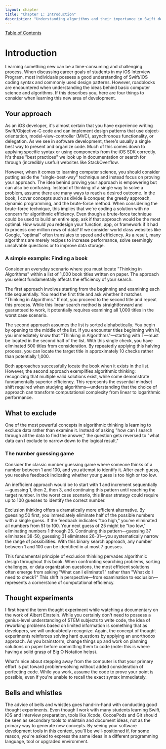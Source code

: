 ```yaml
---
layout: chapter
title: "Chapter 1: Introduction"
description: "Understanding algorithms and their importance in Swift development"
---
```


<div class="top-nav">
  <a href="index">Table of Contents</a>
</div>


# Introduction

Learning something new can be a time-consuming and challenging process. When discussing career goals of students in my iOS Interview Program, most individuals possess a good understanding of Swift/iOS coding syntax and commonly used design patterns. However, roadblocks are encountered when understanding the ideas behind basic computer science and algorithms. If this describes you, here are four things to consider when learning this new area of development.

## Your approach

As an iOS developer, it's almost certain that you have experience writing Swift/Objective-C code and can implement design patterns that use object-orientation, model-view-controller (MVC), asynchronous functionality, or delegation. As we see in software development, there's usually a single best way to present and organize code. Much of this comes down to applying specific syntax or using components from the iOS SDK correctly. It's these "best practices" we look up in documentation or search for through (incredibly useful) websites like StackOverflow.

However, when it comes to learning computer science, you should consider putting aside the "single-best-way" technique and instead focus on proving your approach. The idea behind proving your approach is empowering but can also be confusing. Instead of thinking of a single way to solve a problem, assume there are many ways to reach a desired outcome. In the book, I cover concepts such as divide & conquer, the greedy approach, dynamic programming, and the brute-force method. When considering the brute-force technique, this implies that we're coding a solution with no concern for algorithmic efficiency. Even though a brute-force technique could be used to build an entire app, ask if that approach would be the most optimal. How would you redesign your function, app, or framework if it had to process one million rows of data? If we consider world class websites like Google, "optimal" often translates to speed and efficiency. As a result, many algorithms are merely recipes to increase performance, solve seemingly unsolvable questions or to improve data storage.

### A simple example: Finding a book

Consider an everyday scenario where you must locate "Thinking in Algorithms" within a list of 1,000 book titles written on paper. The approach you select fundamentally affects the efficiency of your search.

The first approach involves starting from the beginning and examining each title sequentially. You read the first title and ask whether it matches "Thinking in Algorithms." If not, you proceed to the second title and repeat this process. While this linear search method is straightforward and guaranteed to work, it potentially requires examining all 1,000 titles in the worst case scenario.

The second approach assumes the list is sorted alphabetically. You begin by opening to the middle of the list. If you encounter titles beginning with M, you immediately know that "Thinking in Algorithms"—starting with T—must be located in the second half of the list. With this single check, you have eliminated 500 titles from consideration. By repeatedly applying this halving process, you can locate the target title in approximately 10 checks rather than potentially 1,000.

Both approaches successfully locate the book when it exists in the list. However, the second approach exemplifies algorithmic thinking: recognizing that multiple valid solutions exist, while some demonstrate fundamentally superior efficiency. This represents the essential mindset shift required when studying algorithms—understanding that the choice of approach can transform computational complexity from linear to logarithmic performance.

## What to exclude

One of the most powerful concepts in algorithmic thinking is learning to exclude data rather than examine it. Instead of asking "how can I search through all the data to find the answer," the question gets reversed to "what data can I exclude to narrow down to the logical result."

### The number guessing game

Consider the classic number guessing game where someone thinks of a number between 1 and 100, and you attempt to identify it. After each guess, you receive feedback indicating whether your guess is too high or too low.

An inefficient approach would be to start with 1 and increment sequentially—guessing 1, then 2, then 3, and continuing this pattern until reaching the target number. In the worst case scenario, this linear strategy could require up to 100 guesses to identify the correct number.

Exclusion thinking offers a dramatically more efficient alternative. By guessing 50 first, you immediately eliminate half of the possible numbers with a single guess. If the feedback indicates "too high," you've eliminated all numbers from 51 to 100. Your next guess of 25 might be "too low," eliminating numbers 1 through 25. Continuing this pattern—guessing 37 eliminates 38-50, guessing 31 eliminates 26-31—you systematically narrow the range of possibilities. With this binary search approach, any number between 1 and 100 can be identified in at most 7 guesses.

This fundamental principle of exclusion thinking pervades algorithmic design throughout this book. When confronting searching problems, sorting challenges, or data organization questions, the most efficient solutions often emerge from asking "What can I eliminate?" rather than "What do I need to check?" This shift in perspective—from examination to exclusion—represents a cornerstone of computational efficiency.

## Thought experiments

I first heard the term thought experiment while watching a documentary on the work of Albert Einstein. While you certainly don't need to possess a genius-level understanding of STEM subjects to write code, the idea of reworking problems based on limited information is something that as developers, we will undoubtedly recognize. Again, the concept of thought experiments reinforces solving hard questions by applying an unorthodox approach. As you brainstorm, change things up and work on planning solutions on paper before committing them to code (note: this is where having a solid grasp of Big O Notation helps).

What's nice about stepping away from the computer is that your primary effort is put toward problem-solving without added consideration of perfecting code. While you work, assume the code to prove your point is possible, even if you're unable to recall the exact syntax immediately.

## Bells and whistles

The advice of bells and whistles goes hand-in-hand with conducting good thought experiments. Even though I work with many students learning Swift, iOS and interview preparation, tools like Xcode, CocoaPods and Git should be seen as secondary tools to maintain and document ideas, not as the primary way to generate new concepts. By seeing your software development tools in this context, you'll be well-positioned if, for some reason, you're asked to express the same ideas in a different programming language, tool or upgraded environment.

